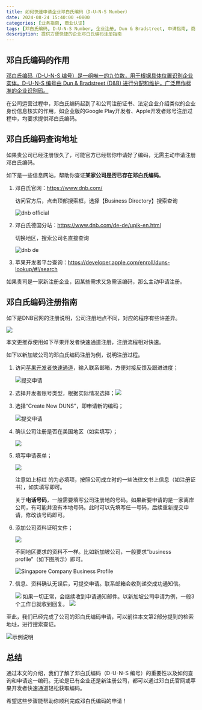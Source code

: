 ```yaml
---
title: 如何快速申请企业邓白氏编码（D-U-N-S Number）
date: 2024-08-24 15:40:00 +0800
categories: [业务指南, 商业认证]    
tags: [邓白氏编码, D-U-N-S Number, 企业注册, Dun & Bradstreet, 申请指南, 商业信息, 开发者账号, 商业认证]
description: 提供方便快捷的企业邓白氏编码注册指南
---
```



## 邓白氏编码的作用

[邓白氏编码（D-U-N-S 编号）是一组唯一的九位数，用于根据具体位置识别企业实体。D-U-N-S 编号由 Dun & Bradstreet (D&B) 进行分配和维护，广泛用作标准的企业识别码。][1]

在公司运营过程中，邓白氏编码起到了和公司注册证书、法定企业介绍类似的企业身份信息核实的作用，如企业版的Google Play开发者、Apple开发者账号注册过程中，均要求提供邓白氏编码。

## 邓白氏编码查询地址

如果贵公司已经注册很久了，可能官方已经帮你申请好了编码，无需主动申请注册邓白氏编码。

如下是一些信息网站，帮助你查证**某家公司是否已存在邓白氏编码**。

1. 邓白氏官网：https://www.dnb.com/

   访问官方后，点击顶部搜索框，选择【Business Directory】搜索查询

   ![dnb official](https://image.sgchuhai.com/image/2024/d1d8ec01e71611bf6b3283401456951d.png)

2. 邓白氏德国分站：https://www.dnb.com/de-de/upik-en.html

   切换地区，搜索公司名直接查询

   ![dnb de](https://image.sgchuhai.com/image/2024/23ab213e3f8fded08c367295274dd553.png)

3. 苹果开发者平台查询：https://developer.apple.com/enroll/duns-lookup/#!/search

如果贵司是一家新注册企业，因某些需求又急需该编码，那么主动申请注册。

## 邓白氏编码注册指南

如下是DNB官网的注册说明，公司注册地点不同，对应的程序有些许差异。

![](https://image.sgchuhai.com/image/2024/dc5724c7e5aee16d28883d8c556c344f.png)

本文更推荐使用如下苹果开发者快速通道注册，注册流程相对快速。

如下以新加坡公司的邓白氏编码注册为例，说明注册过程。

1. 访问[苹果开发者快速通道](https://support.dnb.com/?CUST=APPLEDEV)，输入联系邮箱，方便对接反馈及跟进进度；

   ![提交申请](https://image.sgchuhai.com/image/2024/d3a114e135be8b41b8e37f929f7e9252.png)

2. 选择开发者账号类型，根据实际情况选择；![](https://image.sgchuhai.com/image/2024/47f8da07d318a7c71507d97716d86a1b.png)

3. 选择“Create New DUNS”，即申请新的编码；

   ![提交申请](https://image.sgchuhai.com/image/2024/d774dd5813fb8292c438c236379240aa.png)

4. 确认公司注册是否在美国地区（如实填写）；

   ![](https://image.sgchuhai.com/image/2024/b6fcd7ab09f439eb01dbfc6508910bbe.png)

5. 填写申请表单；

   ![](https://image.sgchuhai.com/image/2024/13094a9d01ad9d1089fb500bf1a8f9a6.png)

   注意如上标红 的为必填项，按照公司成立时的一些法律文书上信息（如注册证书），如实填写即可。

   关于**电话号码**，一般需要填写公司注册地的号码。如果新要申请的是一家离岸公司，有可能并没有本地号码。此时可以先填写任一号码，后续重新提交申请，修改该号码即可。

6. 添加公司资料证明文件；

   ![](https://image.sgchuhai.com/image/2024/e83d33f51288b25140a53ec11ba6593e.png)

   不同地区要求的资料不一样。比如新加坡公司，一般要求“business profile”（如下图所示）即可。
   
   ![Singapore Company Business Profile](https://candoer.co/wp-content/uploads/2017/07/Sample-Business-Profile-2-pdf.jpg)

7. 信息、资料确认无误后，可提交申请。联系邮箱会收到递交成功通知信。

   ![](https://image.sgchuhai.com/image/2024/08947d08601b62fc619c37553973a489.png)
   如果一切正常，会继续收到申请通知邮件。以新加坡公司申请为例，一般3个工作日就收到回复。
   ![](https://image.sgchuhai.com/image/2024/5bf1900ba97f1592bc226e0155d7de05.png)

至此，我们已经完成了公司的邓白氏编码申请，可以前往本文第2部分提到的检索地址，进行搜索查证。

![示例说明](https://image.sgchuhai.com/image/2024/1289c27a781bdddab586caf46ee3ccae.png)

## 总结

通过本文的介绍，我们了解了邓白氏编码（D-U-N-S 编号）的重要性以及如何查询和申请这一编码。无论是已有企业还是新注册公司，都可以通过邓白氏官网或苹果开发者快速通道轻松获取编码。

希望这些步骤能帮助你顺利完成邓白氏编码的申请！



[1]:https://developer.apple.com/cn/support/D-U-N-S/
